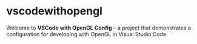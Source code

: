 # vscodewithopengl
Welcome to **VSCode with OpenGL Config** – a project that demonstrates a configuration for developing with OpenGL in Visual Studio Code.
